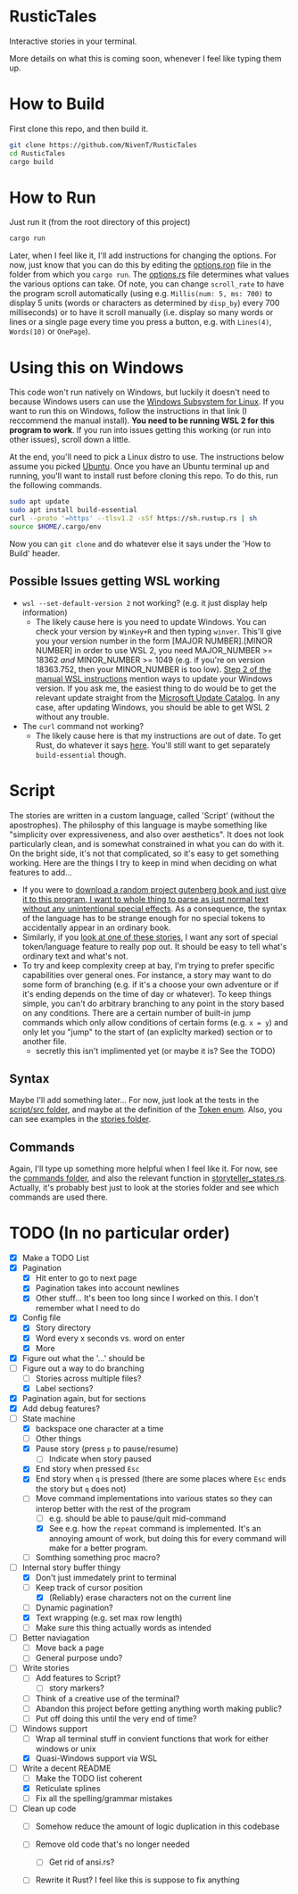 # RusticTales
Interactive stories in your terminal.

More details on what this is coming soon, whenever I feel like typing them up.

# How to Build

First clone this repo, and then build it.
```bash
git clone https://github.com/NivenT/RusticTales
cd RusticTales
cargo build
```

# How to Run

Just run it (from the root directory of this project)
```bash
cargo run
```

Later, when I feel like it, I'll add instructions for changing the options. For now, just know that you can do this by editing the [options.ron](https://github.com/NivenT/RusticTales/blob/master/options.ron) file in the folder from which you `cargo run`. The [options.rs](https://github.com/NivenT/RusticTales/blob/master/rustic_tales/src/options.rs) file determines what values the various options can take. Of note, you can change `scroll_rate` to have the program scroll automatically (using e.g. `Millis(num: 5, ms: 700)` to display 5 units (words or characters as determined by `disp_by`) every 700 milliseconds) or to have it scroll manually (i.e. display so many words or lines or a single page every time you press a button, e.g. with `Lines(4)`, `Words(10)` or `OnePage`).

# Using this on Windows

This code won't run natively on Windows, but luckily it doesn't need to because Windows users can use the [Windows Subsystem for Linux](https://docs.microsoft.com/en-us/windows/wsl/install-win10#manual-installation-steps). If you want to run this on Windows, follow the instructions in that link (I reccommend the manual install). **You need to be running WSL 2 for this program to work**. If you run into issues getting this working (or run into other issues), scroll down a little.

At the end, you'll need to pick a Linux distro to use. The instructions below assume you picked [Ubuntu](https://www.microsoft.com/en-us/p/ubuntu/9nblggh4msv6?activetab=pivot:overviewtab). Once you have an Ubuntu terminal up and running, you'll want to install rust before cloning this repo. To do this, run the following commands. 
```bash
sudo apt update
sudo apt install build-essential
curl --proto '=https' --tlsv1.2 -sSf https://sh.rustup.rs | sh
source $HOME/.cargo/env
```

Now you can `git clone` and do whatever else it says under the 'How to Build' header.

## Possible Issues getting WSL working
* `wsl --set-default-version 2` not working? (e.g. it just display help information)  
  * The likely cause here is you need to update Windows. You can check your version by `WinKey+R` and then typing `winver`. This'll give you your version number in the form [MAJOR NUMBER].[MINOR NUMBER] in order to use WSL 2, you need MAJOR_NUMBER >= 18362 *and* MINOR_NUMBER >= 1049 (e.g. if you're on version 18363.752, then your MINOR_NUMBER is too low). [Step 2 of the manual WSL instructions](https://docs.microsoft.com/en-us/windows/wsl/install-win10#manual-installation-steps) mention ways to update your Windows version. If you ask me, the easiest thing to do would be to get the relevant update straight from the [Microsoft Update Catalog](https://www.catalog.update.microsoft.com/Search.aspx?q=KB4566116). In any case, after updating Windows, you should be able to get WSL 2 without any trouble.
* The `curl` command not working?
  * The likely cause here is that my instructions are out of date. To get Rust, do whatever it says  [here](https://www.rust-lang.org/learn/get-started). You'll still want to get separately `build-essential` though.

# Script

The stories are written in a custom language, called 'Script' (without the apostrophes). The philosphy of this language is maybe something like "simplicity over expressiveness, and also over aesthetics". It does not look particularly clean, and is somewhat constrained in what you can do with it. On the bright side, it's not that complicated, so it's easy to get something working. Here are the things I try to keep in mind when deciding on what features to add...
* If you were to [download a random project gutenberg book and just give it to this program, I want to whole thing to parse as just normal text without any unintentional special effects](https://github.com/NivenT/RusticTales/blob/master/script/src/lib.rs#L75). As a consequence, the syntax of the language has to be strange enough for no special tokens to accidentally appear in an ordinary book.
* Similarly, if you [look at one of these stories](https://github.com/NivenT/RusticTales/tree/master/rustic_tales/stories), I want any sort of special token/language feature to really pop out. It should be easy to tell what's ordinary text and what's not.
* To try and keep complexity creep at bay, I'm trying to prefer specific capabilities over general ones. For instance, a story may want to do some form of branching (e.g. if it's a choose your own adventure or if it's ending depends on the time of day or whatever). To keep things simple, you can't do arbitrary branching to any point in the story based on any conditions. There are a certain number of built-in jump commands which only allow conditions of certain forms (e.g. `x = y`) and only let you "jump" to the start of (an expliclty marked) section or to another file.
  * secretly this isn't implimented yet (or maybe it is? See the TODO)

## Syntax

Maybe I'll add something later... For now, just look at the tests in the [script/src folder](https://github.com/NivenT/RusticTales/tree/master/script/src), and maybe at the definition of the [Token enum](https://github.com/NivenT/RusticTales/blob/master/script/src/token.rs). Also, you can see examples in the [stories folder](https://github.com/NivenT/RusticTales/tree/master/rustic_tales/stories).

## Commands

Again, I'll type up something more helpful when I feel like it. For now, see the [commands folder](https://github.com/NivenT/RusticTales/tree/master/rustic_tales/src/commands), and also the relevant function in [storyteller_states.rs](https://github.com/NivenT/RusticTales/blob/master/rustic_tales/src/storyteller/storyteller_states.rs#L251). Actually, it's probably best just to look at the stories folder and see which commands are used there.

# TODO (In no particular order)

- [X] Make a TODO List
- [X] Pagination
  - [X] Hit enter to go to next page
  - [X] Pagination takes into account newlines
  - [X] Other stuff... It's been too long since I worked on this. I don't remember what I need to do
- [X] Config file
  - [X] Story directory
  - [X] Word every x seconds vs. word on enter
  - [X] More
- [X] Figure out what the '...' should be
- [ ] Figure out a way to do branching
  - [ ] Stories across multiple files?
  - [X] Label sections?
- [X] Pagination again, but for sections
- [X] Add debug features?
- [ ] State machine
  - [X] backspace one character at a time
  - [ ] Other things
  - [X] Pause story (press `p` to pause/resume)
    - [ ] Indicate when story paused
  - [X] End story when pressed `Esc`
  - [X] End story when `q` is pressed (there are some places where `Esc` ends the story but `q` does not)
  - [ ] Move command implementations into various states so they can interop better with the rest of the program
    - [ ] e.g. should be able to pause/quit mid-command
    - [X] See e.g. how the `repeat` command is implemented. It's an annoying amount of work, but doing this for every command will make for a better program.
  - [ ] Somthing something proc macro?
- [ ] Internal story buffer thingy
  - [X] Don't just immedately print to terminal
  - [ ] Keep track of cursor position
    - [X] (Reliably) erase characters not on the current line
  - [ ] Dynamic pagination?
  - [X] Text wrapping (e.g. set max row length)
  - [ ] Make sure this thing actually words as intended
- [ ] Better naviagation
  - [ ] Move back a page
  - [ ] General purpose undo?
- [ ] Write stories
  - [ ] Add features to Script?
    - [ ] story markers?
  - [ ] Think of a creative use of the terminal?
  - [ ] Abandon this project before getting anything worth making public?
  - [ ] Put off doing this until the very end of time?
- [ ] Windows support
  - [ ] Wrap all terminal stuff in convient functions that work for either windows or unix
  - [X] Quasi-Windows support via WSL
- [ ] Write a decent README
  - [ ] Make the TODO list coherent
  - [X] Reticulate splines
  - [ ] Fix all the spelling/grammar mistakes
- [ ] Clean up code
  - [ ] Somehow reduce the amount of logic duplication in this codebase
  - [ ] Remove old code that's no longer needed
    - [ ] Get rid of ansi.rs?
  - [ ] Rewrite it Rust? I feel like this is suppose to fix anything

